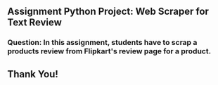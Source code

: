 ## Assignment Python Project: Web Scraper for Text Review

### Question: In this assignment, students have to scrap a products review from Flipkart's review page for a product.

## Thank You!
